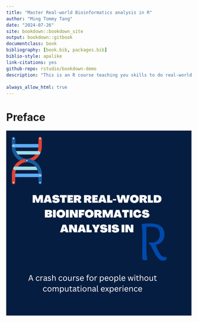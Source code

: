 ```yaml
--- 
title: "Master Real-world Bioinformatics analysis in R"
author: "Ming Tommy Tang"
date: "2024-07-26"
site: bookdown::bookdown_site
output: bookdown::gitbook
documentclass: book
bibliography: [book.bib, packages.bib]
biblio-style: apalike
link-citations: yes
github-repo: rstudio/bookdown-demo
description: "This is an R course teaching you skills to do real-world bioinformatics"

always_allow_html: true
---
```





# Preface

![](images/bookcover.png)


